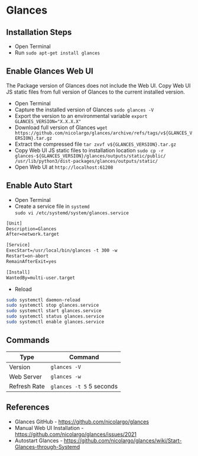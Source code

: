 # Glances

## Installation Steps

* Open Terminal
* Run `sudo apt-get install glances`

## Enable Glances Web UI

The Package version of Glances does not include the Web UI. Copy Web UI JS static files from full version of Glances to the current installed version.

* Open Terminal
* Capture the installed version of Glances `sudo glances -V`
* Export the version to an environmental variable `export GLANCES_VERSION="X.X.X.X"`
* Download full version of Glances `wget https://github.com/nicolargo/glances/archive/refs/tags/v${GLANCES_VERSION}.tar.gz`
* Extract the compressed file `tar zxvf v${GLANCES_VERSION}.tar.gz`
* Copy Web UI JS static files to installation location `sudo cp -r glances-${GLANCES_VERSION}/glances/outputs/static/public/ /usr/lib/python3/dist-packages/glances/outputs/static/`
* Open Web UI at `http://localhost:61208`

## Enable Auto Start

* Open Terminal
* Create a service file in `systemd`  
  `sudo vi /etc/systemd/system/glances.service`

```txt
[Unit]
Description=Glances
After=network.target

[Service]
ExecStart=/usr/local/bin/glances -t 300 -w
Restart=on-abort
RemainAfterExit=yes

[Install]
WantedBy=multi-user.target
```

* Reload

```bash
sudo systemctl daemon-reload
sudo systemctl stop glances.service
sudo systemctl start glances.service
sudo systemctl status glances.service
sudo systemctl enable glances.service
```

## Commands

| Type         | Command                  |
| ------------ | ------------------------ |
| Version      | `glances -V`             |
| Web Server   | `glances -w`             |
| Refresh Rate | `glances -t 5` 5 seconds |

## References

* Glances GitHub - <https://github.com/nicolargo/glances>
* Manual Web UI Installation - <https://github.com/nicolargo/glances/issues/2021>
* Autostart Glances - <https://github.com/nicolargo/glances/wiki/Start-Glances-through-Systemd>
